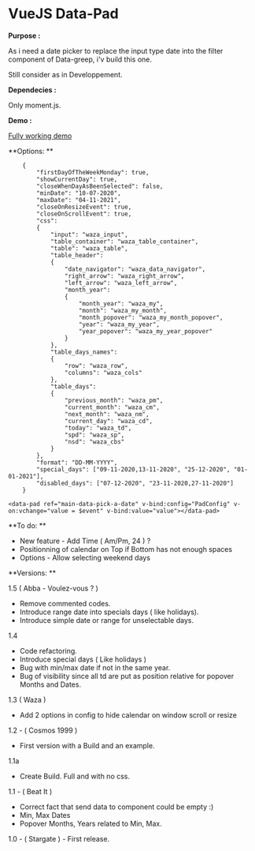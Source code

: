 # VueJS Data-Pad

**Purpose :**

As i need a date picker to replace the input type date into the filter component of Data-greep, i'v build this one.

Still consider as in Developpement.

**Dependecies :**

Only moment.js.

**Demo :**

[Fully working demo](https://codepen.io/shaan1974/pen/LYZZjPw)

**Options: **

```
    {
        "firstDayOfTheWeekMonday": true,
        "showCurrentDay": true,
        "closeWhenDayAsBeenSelected": false,
        "minDate": "10-07-2020",
        "maxDate": "04-11-2021",
        "closeOnResizeEvent": true,
        "closeOnScrollEvent": true,
        "css":
        {
            "input": "waza_input",
            "table_container": "waza_table_container",
            "table": "waza_table",
            "table_header":
            {
                "date_navigator": "waza_data_navigator",
                "right_arrow": "waza_right_arrow",
                "left_arrow": "waza_left_arrow",
                "month_year":
                {
                    "month_year": "waza_my",
                    "month": "waza_my_month",
                    "month_popover": "waza_my_month_popover",
                    "year": "waza_my_year",
                    "year_popover": "waza_my_year_popover"
                }
            },
            "table_days_names":
            {
                "row": "waza_row",
                "columns": "waza_cols"
            },
            "table_days":
            {
                "previous_month": "waza_pm",
                "current_month": "waza_cm",
                "next_month": "waza_nm",
                "current_day": "waza_cd",
                "today": "waza_td",
                "spd": "waza_sp",
                "nsd": "waza_cbs"
            }
        },
        "format": "DD-MM-YYYY",
        "special_days": ["09-11-2020,13-11-2020", "25-12-2020", "01-01-2021"],
        "disabled_days": ["07-12-2020", "23-11-2020,27-11-2020"]
    }
```

```
<data-pad ref="main-data-pick-a-date" v-bind:config="PadConfig" v-on:vchange="value = $event" v-bind:value="value"></data-pad>
```

**To do: **

- New feature - Add Time ( Am/Pm, 24 ) ?
- Positionning of calendar on Top if Bottom has not enough spaces
- Options - Allow selecting weekend days

**Versions: **

1.5 ( Abba - Voulez-vous ? )

- Remove commented codes.
- Introduce range date into specials days ( like holidays).
- Introduce simple date or range for unselectable days.

1.4

- Code refactoring.
- Introduce special days ( Like holidays )
- Bug with min/max date if not in the same year.
- Bug of visibility since all td are put as position relative for popover Months and Dates.

1.3 ( Waza )

- Add 2 options in config to hide calendar on window scroll or resize


1.2 - ( Cosmos 1999 )

- First version with a Build and an example.

1.1a

- Create Build. Full and with no css.

1.1 - ( Beat It )

- Correct fact that send data to component could be empty :)
- Min, Max Dates
- Popover Months, Years related to Min, Max.

1.0 - ( Stargate ) - First release.